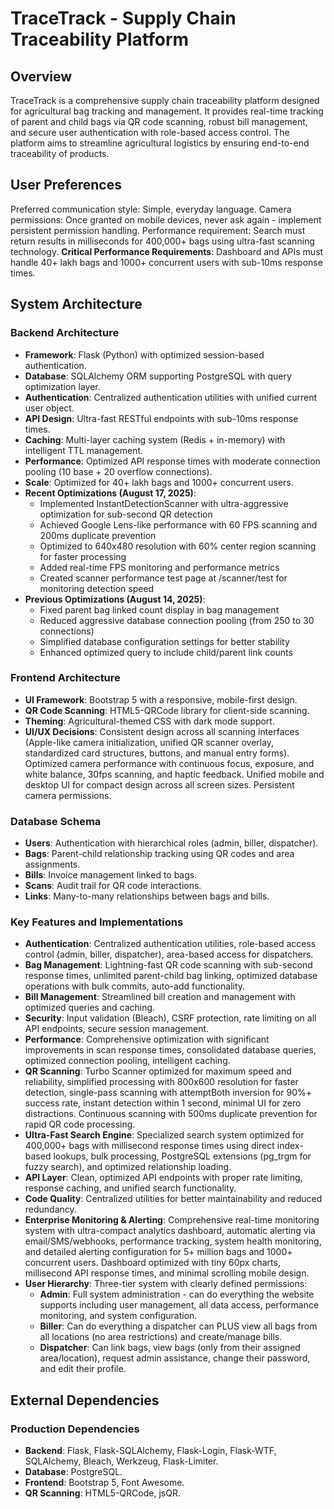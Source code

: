 # TraceTrack - Supply Chain Traceability Platform

## Overview
TraceTrack is a comprehensive supply chain traceability platform designed for agricultural bag tracking and management. It provides real-time tracking of parent and child bags via QR code scanning, robust bill management, and secure user authentication with role-based access control. The platform aims to streamline agricultural logistics by ensuring end-to-end traceability of products.

## User Preferences
Preferred communication style: Simple, everyday language.
Camera permissions: Once granted on mobile devices, never ask again - implement persistent permission handling.
Performance requirement: Search must return results in milliseconds for 400,000+ bags using ultra-fast scanning technology.
**Critical Performance Requirements**: Dashboard and APIs must handle 40+ lakh bags and 1000+ concurrent users with sub-10ms response times.

## System Architecture

### Backend Architecture
- **Framework**: Flask (Python) with optimized session-based authentication.
- **Database**: SQLAlchemy ORM supporting PostgreSQL with query optimization layer.
- **Authentication**: Centralized authentication utilities with unified current user object.
- **API Design**: Ultra-fast RESTful endpoints with sub-10ms response times.
- **Caching**: Multi-layer caching system (Redis + in-memory) with intelligent TTL management.
- **Performance**: Optimized API response times with moderate connection pooling (10 base + 20 overflow connections).
- **Scale**: Optimized for 40+ lakh bags and 1000+ concurrent users.
- **Recent Optimizations (August 17, 2025)**:
  - Implemented InstantDetectionScanner with ultra-aggressive optimization for sub-second QR detection
  - Achieved Google Lens-like performance with 60 FPS scanning and 200ms duplicate prevention
  - Optimized to 640x480 resolution with 60% center region scanning for faster processing
  - Added real-time FPS monitoring and performance metrics
  - Created scanner performance test page at /scanner/test for monitoring detection speed
- **Previous Optimizations (August 14, 2025)**:
  - Fixed parent bag linked count display in bag management
  - Reduced aggressive database connection pooling (from 250 to 30 connections)
  - Simplified database configuration settings for better stability
  - Enhanced optimized query to include child/parent link counts

### Frontend Architecture
- **UI Framework**: Bootstrap 5 with a responsive, mobile-first design.
- **QR Code Scanning**: HTML5-QRCode library for client-side scanning.
- **Theming**: Agricultural-themed CSS with dark mode support.
- **UI/UX Decisions**: Consistent design across all scanning interfaces (Apple-like camera initialization, unified QR scanner overlay, standardized card structures, buttons, and manual entry forms). Optimized camera performance with continuous focus, exposure, and white balance, 30fps scanning, and haptic feedback. Unified mobile and desktop UI for compact design across all screen sizes. Persistent camera permissions.

### Database Schema
- **Users**: Authentication with hierarchical roles (admin, biller, dispatcher).
- **Bags**: Parent-child relationship tracking using QR codes and area assignments.
- **Bills**: Invoice management linked to bags.
- **Scans**: Audit trail for QR code interactions.
- **Links**: Many-to-many relationships between bags and bills.

### Key Features and Implementations
- **Authentication**: Centralized authentication utilities, role-based access control (admin, biller, dispatcher), area-based access for dispatchers.
- **Bag Management**: Lightning-fast QR code scanning with sub-second response times, unlimited parent-child bag linking, optimized database operations with bulk commits, auto-add functionality.
- **Bill Management**: Streamlined bill creation and management with optimized queries and caching.
- **Security**: Input validation (Bleach), CSRF protection, rate limiting on all API endpoints, secure session management.
- **Performance**: Comprehensive optimization with significant improvements in scan response times, consolidated database queries, optimized connection pooling, intelligent caching.
- **QR Scanning**: Turbo Scanner optimized for maximum speed and reliability, simplified processing with 800x600 resolution for faster detection, single-pass scanning with attemptBoth inversion for 90%+ success rate, instant detection within 1 second, minimal UI for zero distractions. Continuous scanning with 500ms duplicate prevention for rapid QR code processing.
- **Ultra-Fast Search Engine**: Specialized search system optimized for 400,000+ bags with millisecond response times using direct index-based lookups, bulk processing, PostgreSQL extensions (pg_trgm for fuzzy search), and optimized relationship loading.
- **API Layer**: Clean, optimized API endpoints with proper rate limiting, response caching, and unified search functionality.
- **Code Quality**: Centralized utilities for better maintainability and reduced redundancy.
- **Enterprise Monitoring & Alerting**: Comprehensive real-time monitoring system with ultra-compact analytics dashboard, automatic alerting via email/SMS/webhooks, performance tracking, system health monitoring, and detailed alerting configuration for 5+ million bags and 1000+ concurrent users. Dashboard optimized with tiny 60px charts, millisecond API response times, and minimal scrolling mobile design.
- **User Hierarchy**: Three-tier system with clearly defined permissions:
    - **Admin**: Full system administration - can do everything the website supports including user management, all data access, performance monitoring, and system configuration.
    - **Biller**: Can do everything a dispatcher can PLUS view all bags from all locations (no area restrictions) and create/manage bills.
    - **Dispatcher**: Can link bags, view bags (only from their assigned area/location), request admin assistance, change their password, and edit their profile.

## External Dependencies

### Production Dependencies
- **Backend**: Flask, Flask-SQLAlchemy, Flask-Login, Flask-WTF, SQLAlchemy, Bleach, Werkzeug, Flask-Limiter.
- **Database**: PostgreSQL.
- **Frontend**: Bootstrap 5, Font Awesome.
- **QR Scanning**: HTML5-QRCode, jsQR.